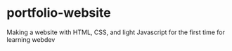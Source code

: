 # portfolio-website
Making a website with HTML, CSS, and light Javascript for the first time for learning webdev
